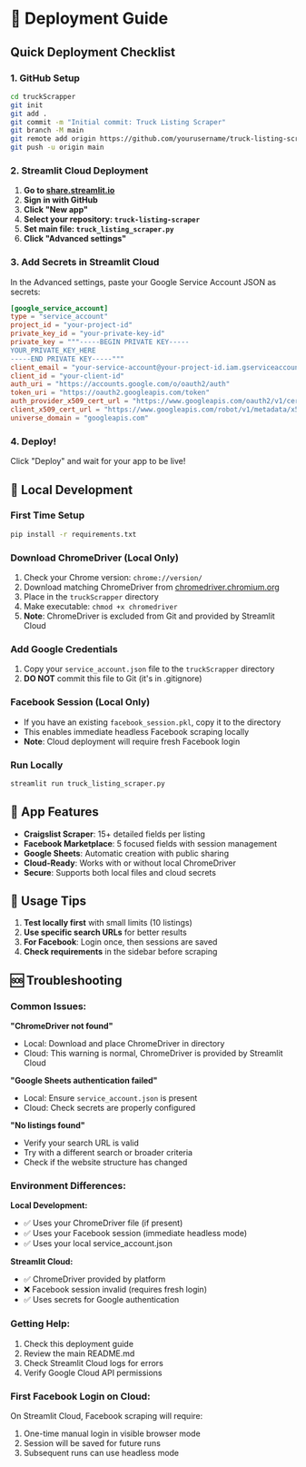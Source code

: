 # 🚀 Deployment Guide

## Quick Deployment Checklist

### 1. GitHub Setup
```bash
cd truckScrapper
git init
git add .
git commit -m "Initial commit: Truck Listing Scraper"
git branch -M main
git remote add origin https://github.com/yourusername/truck-listing-scraper.git
git push -u origin main
```

### 2. Streamlit Cloud Deployment

1. **Go to [share.streamlit.io](https://share.streamlit.io)**
2. **Sign in with GitHub**
3. **Click "New app"**
4. **Select your repository: `truck-listing-scraper`**
5. **Set main file: `truck_listing_scraper.py`**
6. **Click "Advanced settings"**

### 3. Add Secrets in Streamlit Cloud

In the Advanced settings, paste your Google Service Account JSON as secrets:

```toml
[google_service_account]
type = "service_account"
project_id = "your-project-id"
private_key_id = "your-private-key-id"
private_key = """-----BEGIN PRIVATE KEY-----
YOUR_PRIVATE_KEY_HERE
-----END PRIVATE KEY-----"""
client_email = "your-service-account@your-project-id.iam.gserviceaccount.com"
client_id = "your-client-id"
auth_uri = "https://accounts.google.com/o/oauth2/auth"
token_uri = "https://oauth2.googleapis.com/token"
auth_provider_x509_cert_url = "https://www.googleapis.com/oauth2/v1/certs"
client_x509_cert_url = "https://www.googleapis.com/robot/v1/metadata/x509/your-service-account%40your-project-id.iam.gserviceaccount.com"
universe_domain = "googleapis.com"
```

### 4. Deploy!

Click "Deploy" and wait for your app to be live!

## 🔧 Local Development

### First Time Setup
```bash
pip install -r requirements.txt
```

### Download ChromeDriver (Local Only)
1. Check your Chrome version: `chrome://version/`
2. Download matching ChromeDriver from [chromedriver.chromium.org](https://chromedriver.chromium.org/)
3. Place in the `truckScrapper` directory
4. Make executable: `chmod +x chromedriver`
5. **Note**: ChromeDriver is excluded from Git and provided by Streamlit Cloud

### Add Google Credentials
1. Copy your `service_account.json` file to the `truckScrapper` directory
2. **DO NOT** commit this file to Git (it's in .gitignore)

### Facebook Session (Local Only)
- If you have an existing `facebook_session.pkl`, copy it to the directory
- This enables immediate headless Facebook scraping locally
- **Note**: Cloud deployment will require fresh Facebook login

### Run Locally
```bash
streamlit run truck_listing_scraper.py
```

## 📱 App Features

- **Craigslist Scraper**: 15+ detailed fields per listing
- **Facebook Marketplace**: 5 focused fields with session management
- **Google Sheets**: Automatic creation with public sharing
- **Cloud-Ready**: Works with or without local ChromeDriver
- **Secure**: Supports both local files and cloud secrets

## 🎯 Usage Tips

1. **Test locally first** with small limits (10 listings)
2. **Use specific search URLs** for better results
3. **For Facebook**: Login once, then sessions are saved
4. **Check requirements** in the sidebar before scraping

## 🆘 Troubleshooting

### Common Issues:

**"ChromeDriver not found"**
- Local: Download and place ChromeDriver in directory
- Cloud: This warning is normal, ChromeDriver is provided by Streamlit Cloud

**"Google Sheets authentication failed"**
- Local: Ensure `service_account.json` is present
- Cloud: Check secrets are properly configured

**"No listings found"**
- Verify your search URL is valid
- Try with a different search or broader criteria
- Check if the website structure has changed

### Environment Differences:

**Local Development:**
- ✅ Uses your ChromeDriver file (if present)
- ✅ Uses your Facebook session (immediate headless mode)
- ✅ Uses your local service_account.json

**Streamlit Cloud:**
- ✅ ChromeDriver provided by platform
- ❌ Facebook session invalid (requires fresh login)
- ✅ Uses secrets for Google authentication

### Getting Help:

1. Check this deployment guide
2. Review the main README.md
3. Check Streamlit Cloud logs for errors
4. Verify Google Cloud API permissions

### First Facebook Login on Cloud:

On Streamlit Cloud, Facebook scraping will require:
1. One-time manual login in visible browser mode
2. Session will be saved for future runs
3. Subsequent runs can use headless mode
